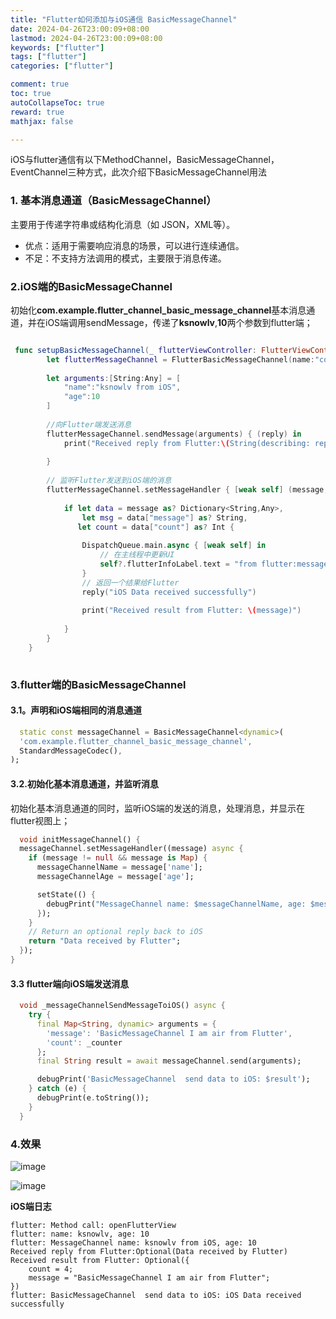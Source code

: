 ```yaml
---
title: "Flutter如何添加与iOS通信 BasicMessageChannel"
date: 2024-04-26T23:00:09+08:00
lastmod: 2024-04-26T23:00:09+08:00
keywords: ["flutter"]
tags: ["flutter"]
categories: ["flutter"]

comment: true
toc: true
autoCollapseToc: true
reward: true
mathjax: false

---
```


<!--more-->


iOS与flutter通信有以下MethodChannel，BasicMessageChannel，EventChannel三种方式，此次介绍下BasicMessageChannel用法

### 1. 基本消息通道（BasicMessageChannel）


主要用于传递字符串或结构化消息（如 JSON，XML等）。

* 优点：适用于需要响应消息的场景，可以进行连续通信。
* 不足：不支持方法调用的模式，主要限于消息传递。

### 2.iOS端的BasicMessageChannel

初始化**com.example.flutter_channel_basic_message_channel**基本消息通道，并在iOS端调用sendMessage，传递了**ksnowlv**,**10**两个参数到flutter端；

```swift

 func setupBasicMessageChannel(_ flutterViewController: FlutterViewController) {
        let flutterMessageChannel = FlutterBasicMessageChannel(name:"com.example.flutter_channel_basic_message_channel",binaryMessenger:flutterViewController as!FlutterBinaryMessenger)
        
        let arguments:[String:Any] = [
            "name":"ksnowlv from iOS",
            "age":10
        ]
        
        //向Flutter端发送消息
        flutterMessageChannel.sendMessage(arguments) { (reply) in
            print("Received reply from Flutter:\(String(describing: reply))")
            
        }
        
        // 监听Flutter发送到iOS端的消息
        flutterMessageChannel.setMessageHandler { [weak self] (message, reply)  in
            
            if let data = message as? Dictionary<String,Any>,
                let msg = data["message"] as? String,
               let count = data["count"] as? Int {
                
                DispatchQueue.main.async { [weak self] in
                    // 在主线程中更新UI
                    self?.flutterInfoLabel.text = "from flutter:message:\(msg),count:\(count)"
                }
                // 返回一个结果给Flutter
                reply("iOS Data received successfully")
                
                print("Received result from Flutter: \(message)")
                
            }
        }
    }
    
```


### 3.flutter端的BasicMessageChannel

#### 3.1。声明和iOS端相同的消息通道

```dart
  static const messageChannel = BasicMessageChannel<dynamic>(
  'com.example.flutter_channel_basic_message_channel',
  StandardMessageCodec(),
);

```

#### 3.2.初始化基本消息通道，并监听消息

初始化基本消息通道的同时，监听iOS端的发送的消息，处理消息，并显示在flutter视图上；


```dart
  void initMessageChannel() {
  messageChannel.setMessageHandler((message) async {
    if (message != null && message is Map) {
      messageChannelName = message['name'];
      messageChannelAge = message['age'];

      setState(() {
        debugPrint("MessageChannel name: $messageChannelName, age: $messageChannelAge");
      });
    }
    // Return an optional reply back to iOS
    return "Data received by Flutter";
  });
}

```

#### 3.3 flutter端向iOS端发送消息

```dart
  void _messageChannelSendMessageToiOS() async {
    try {
      final Map<String, dynamic> arguments = {
        'message': 'BasicMessageChannel I am air from Flutter',
        'count': _counter
      };
      final String result = await messageChannel.send(arguments);

      debugPrint('BasicMessageChannel  send data to iOS: $result');
    } catch (e) {
      debugPrint(e.toString());
    }
  }
```

### 4.效果

![image](/images/flutter/flutter如何添加与iOS通信-BasicMessageChannel/result1.png)

![image](/images/flutter/flutter如何添加与iOS通信-BasicMessageChannel/result2.png)

**iOS端日志**

```shell
flutter: Method call: openFlutterView
flutter: name: ksnowlv, age: 10
flutter: MessageChannel name: ksnowlv from iOS, age: 10
Received reply from Flutter:Optional(Data received by Flutter)
Received result from Flutter: Optional({
    count = 4;
    message = "BasicMessageChannel I am air from Flutter";
})
flutter: BasicMessageChannel  send data to iOS: iOS Data received successfully

```
